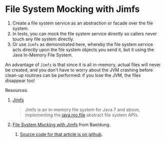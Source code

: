 # File System Mocking with Jimfs

1. Create a file system service as an abstraction or facade over the file system.
2. In tests, you can mock the file system service directly so callers never touch any file system directly.
3. Or use `Jimfs` as demonstrated here, whereby the file system service acts directly upon the file system objects you send it, but it using the Java In-Memory File System.

An advantage of `Jimfs` is that since it is all in-memory, actual files will never be created, and you don't have to worry about the JVM crashing before clean-up routines can be performed: if you lose the JVM, the files disappear too!


Resources.

1. [Jimfs](https://github.com/google/jimfs)

    > Jimfs is an in-memory file system for Java 7 and above, implementing the [java.nio.file](http://docs.oracle.com/javase/7/docs/api/java/nio/file/package-summary.html) abstract file system APIs.

2. [File System Mocking with Jimfs](https://www.baeldung.com/jimfs-file-system-mocking) from Baeldung.
    1. [Source code for that article is on github](https://github.com/eugenp/tutorials/tree/master/testing-modules/mocks).
